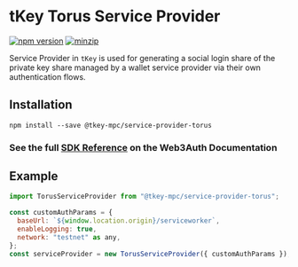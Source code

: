 # tKey Torus Service Provider

[![npm version](https://img.shields.io/npm/v/@tkey-mpc/service-provider-torus?label=%22%22)](https://www.npmjs.com/package/@tkey-mpc/service-provider-torus/v/latest) [![minzip](https://img.shields.io/bundlephobia/minzip/@tkey-mpc/service-provider-torus?label=%22%22)](https://bundlephobia.com/result?p=@tkey-mpc/service-provider-torus@latest)

Service Provider in `tKey` is used for generating a social login share of the private key share managed by a wallet service provider via
their own authentication flows. 

## Installation

```shell
npm install --save @tkey-mpc/service-provider-torus
```

### See the full [SDK Reference](https://web3auth.io/docs/sdk/self-host/service-provider) on the Web3Auth Documentation

## Example

``` js
import TorusServiceProvider from "@tkey-mpc/service-provider-torus";

const customAuthParams = {
  baseUrl: `${window.location.origin}/serviceworker`,
  enableLogging: true,
  network: "testnet" as any,
};
const serviceProvider = new TorusServiceProvider({ customAuthParams });
```